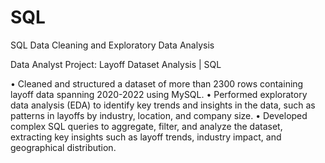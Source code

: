 # SQL
SQL Data Cleaning and Exploratory Data Analysis
 
 Data Analyst Project: Layoff Dataset Analysis | SQL
 
 • Cleaned and structured a dataset of more than 2300 rows containing layoff data spanning 2020-2022 using MySQL. 
 • Performed exploratory data analysis (EDA) to identify key trends and insights in the data, such as patterns in layoffs by
 industry, location, and company size. 
 • Developed complex SQL queries to aggregate, filter, and analyze the dataset, extracting key insights such as layoff trends,
 industry impact, and geographical distribution.
